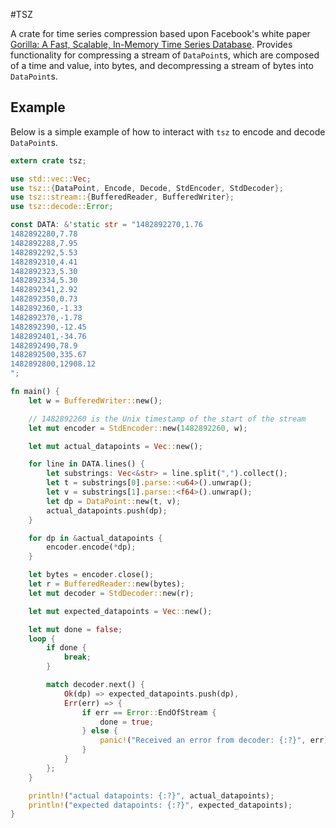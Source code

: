 #TSZ

A crate for time series compression based upon Facebook's white paper
[Gorilla: A Fast, Scalable, In-Memory Time Series Database](http://www.vldb.org/pvldb/vol8/p1816-teller.pdf).
Provides functionality for compressing a stream of `DataPoint`s, which are composed of a time and
value, into bytes, and decompressing a stream of bytes into `DataPoint`s.

## Example

Below is a simple example of how to interact with `tsz` to encode and decode `DataPoint`s.

```rust
extern crate tsz;

use std::vec::Vec;
use tsz::{DataPoint, Encode, Decode, StdEncoder, StdDecoder};
use tsz::stream::{BufferedReader, BufferedWriter};
use tsz::decode::Error;

const DATA: &'static str = "1482892270,1.76
1482892280,7.78
1482892288,7.95
1482892292,5.53
1482892310,4.41
1482892323,5.30
1482892334,5.30
1482892341,2.92
1482892350,0.73
1482892360,-1.33
1482892370,-1.78
1482892390,-12.45
1482892401,-34.76
1482892490,78.9
1482892500,335.67
1482892800,12908.12
";

fn main() {
    let w = BufferedWriter::new();

    // 1482892260 is the Unix timestamp of the start of the stream
    let mut encoder = StdEncoder::new(1482892260, w);

    let mut actual_datapoints = Vec::new();

    for line in DATA.lines() {
        let substrings: Vec<&str> = line.split(",").collect();
        let t = substrings[0].parse::<u64>().unwrap();
        let v = substrings[1].parse::<f64>().unwrap();
        let dp = DataPoint::new(t, v);
        actual_datapoints.push(dp);
    }

    for dp in &actual_datapoints {
        encoder.encode(*dp);
    }

    let bytes = encoder.close();
    let r = BufferedReader::new(bytes);
    let mut decoder = StdDecoder::new(r);

    let mut expected_datapoints = Vec::new();

    let mut done = false;
    loop {
        if done {
            break;
        }

        match decoder.next() {
            Ok(dp) => expected_datapoints.push(dp),
            Err(err) => {
                if err == Error::EndOfStream {
                    done = true;
                } else {
                    panic!("Received an error from decoder: {:?}", err);
                }
            }
        };
    }

    println!("actual datapoints: {:?}", actual_datapoints);
    println!("expected datapoints: {:?}", expected_datapoints);
}
```